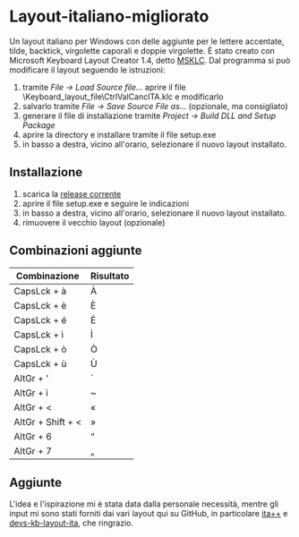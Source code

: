 # Layout-italiano-migliorato
Un layout italiano per Windows con delle aggiunte per le lettere accentate, tilde, backtick, virgolette caporali e doppie virgolette.
È stato creato con Microsoft Keyboard Layout Creator 1.4, detto <a href="https://www.microsoft.com/en-us/download/details.aspx?id=102134" terget="_blank">MSKLC</a>.
Dal programma si può modificare il layout seguendo le istruzioni:
1. tramite *File -> Load Source file...* aprire il file \Keyboard_layout_file\CtrlValCancITA.klc e modificarlo
2. salvarlo tramite *File -> Save Source File as...* (opzionale, ma consigliato)
3. generare il file di installazione tramite *Project -> Build DLL and Setup Package*
4. aprire la directory e installare tramite il file setup.exe
5. in basso a destra, vicino all'orario, selezionare il nuovo layout installato.


## Installazione
1. scarica la [release corrente](https://github.com/CtrlValCanc/Layout-italiano-migliorato/)
2. aprire il file setup.exe e seguire le indicazioni
3. in basso a destra, vicino all'orario, selezionare il nuovo layout installato.
4. rimuovere il vecchio layout (opzionale)

## Combinazioni aggiunte

| Combinazione        | Risultato |
|---------------------|---|
| CapsLck + à         | À |
| CapsLck + è         | È |
| CapsLck + é         | É |
| CapsLck + ì         | Ì |
| CapsLck + ò         | Ò |
| CapsLck + ù         | Ù |
| AltGr + '           | ` |
| AltGr + ì           | ~ |
| AltGr + <           | « |
| AltGr + Shift + <   | » |
| AltGr + 6           | “ |
| AltGr + 7           | „ |


## Aggiunte
L'idea e l'ispirazione mi è stata data dalla personale necessità, mentre gli input mi sono stati forniti dai vari layout qui su GitHub, in particolare [ita++](https://github.com/valerionew/ITA-keyboard-enhanced) e [devs-kb-layout-ita](https://github.com/linuxiamo/devs-kb-layout-ita), che ringrazio.
